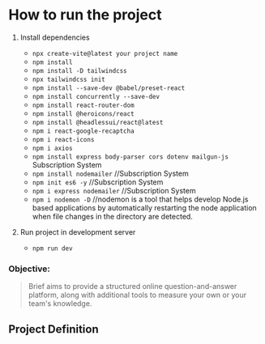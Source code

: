 # How to run the project

1. Install dependencies

   - `npx create-vite@latest your project name`
   - `npm install`
   - `npm install -D tailwindcss`
   - `npx tailwindcss init`
   - `npm install --save-dev @babel/preset-react`
   - `npm install concurrently --save-dev`
   - `npm install react-router-dom`
   - `npm install @heroicons/react`
   - `npm install @headlessui/react@latest`
   - `npm i react-google-recaptcha`
   - `npm i react-icons`
   - `npm i axios`
   - `npm install express body-parser cors dotenv mailgun-js` Subscription System
   - `npm install nodemailer` //Subscription System
   - `npm init es6 -y` //Subscription System
   - `npm i express nodemailer` //Subscription System
   - `npm i nodemon -D` //nodemon is a tool that helps develop Node.js based applications by automatically restarting the node application when file changes in the directory are detected.

2. Run project in development server
   - `npm run dev`

### Objective:

> Brief aims to provide a structured online question-and-answer platform, along with additional tools to measure your own or your team's knowledge.

## Project Definition
